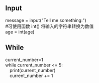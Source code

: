 ## Input
message = input("Tell me something:")  
#可使用函数 int() 将输入的字符串转换为数值  
age = int(age)  

## While
current_number=1  
while current_number <= 5:  
&emsp;print(current_number)  
&emsp;current_number += 1  
